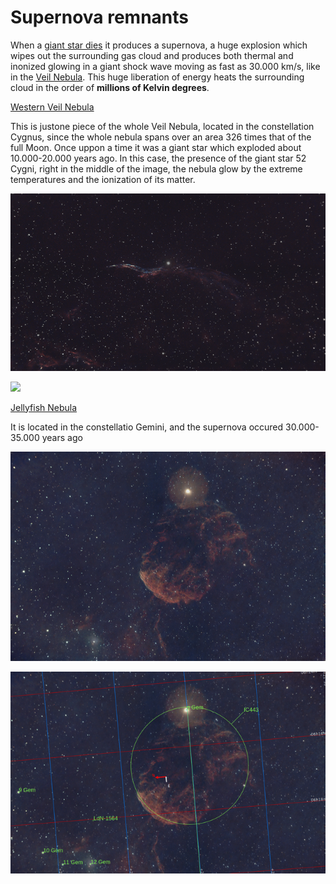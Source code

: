# Supernova remnants

When a [giant star dies](./Stories/The_Death_of_Stars.md) it produces a supernova, a huge explosion which wipes out the surrounding gas cloud and produces both thermal and inonized glowing in a giant shock wave moving as fast as 30.000 km/s, like in the [Veil Nebula](./Veil_Nebula.md). This huge liberation of energy heats the surrounding cloud in the order of **millions of Kelvin degrees**.


[Western Veil Nebula](./Veil_Nebula.md)

This is justone piece of the whole Veil Nebula, located in the constellation Cygnus, since the whole nebula spans over an area  326 times that of the full Moon. Once uppon a time it was a giant star which exploded about 10.000-20.000 years ago. In this case, the presence of the giant star 52 Cygni, right in the middle of the image, the nebula glow by the extreme temperatures and the ionization of its matter.

![](./Pics/WVeil.jpg)

![](../Imaging/HD/WVeil_Nebula_Annotated.jpg)

[Jellyfish Nebula](./Jellyfish_Nebula.md)

It is located in the constellatio Gemini, and the supernova occured 30.000-35.000 years ago

![](./Pics/Jellyfish.jpg)

![](../Imaging/HD/Jellyfish_Nebula_Annotated.jpg)





